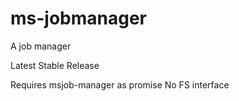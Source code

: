# ms-jobmanager
A job manager

Latest Stable Release

Requires msjob-manager as promise
No FS interface

